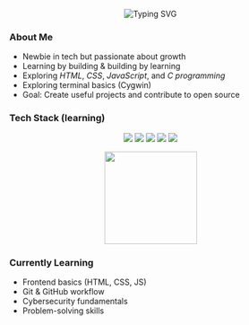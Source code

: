 <p align="center">
  <img src="https://readme-typing-svg.herokuapp.com?size=24&color=A020F0&center=true&vCenter=true&width=500&lines=Web+Dev+and+CyberSec+Enthusiast" alt="Typing SVG">



### About Me
-  Newbie in tech but passionate about growth  
-  Learning by building & building by learning  
-  Exploring *HTML*, *CSS*, *JavaScript*, and *C programming*  
-  Exploring terminal basics (Cygwin)  
-  Goal: Create useful projects and contribute to open source  



### Tech Stack (learning)
<p align="center">
  <img src="https://img.shields.io/badge/HTML5-E34F26?logo=html5&logoColor=white">
  <img src="https://img.shields.io/badge/CSS3-1572B6?logo=css3&logoColor=white">
  <img src="https://img.shields.io/badge/JavaScript-F7DF1E?logo=javascript&logoColor=black">
  <img src="https://img.shields.io/badge/C-A8B9CC?logo=c&logoColor=black">
  <img src="https://img.shields.io/badge/Cygwin-000000?logo=gnu-bash&logoColor=white">
</p>



<p align="center">
  <img src="https://github-readme-streak-stats.herokuapp.com/?user=onePCode&theme=radical" height="165">
</p>


### Currently Learning
- Frontend basics (HTML, CSS, JS)
- Git & GitHub workflow
- Cybersecurity fundamentals
- Problem-solving skills

